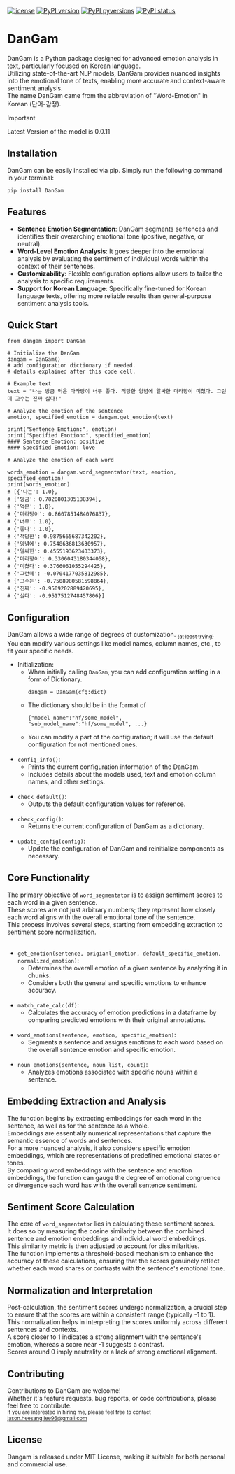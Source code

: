 [![license](https://img.shields.io/badge/License-MIT-brightgreen.svg)](https://github.com/jasonheesanglee/DanGam/blob/master/LICENSE)
<a href="https://badge.fury.io/py/DanGam" rel="nofollow"><img src="https://pypi-camo.global.ssl.fastly.net/04cb3ddae0f35fa68aa2cbc1ff9f22f85307558b/68747470733a2f2f62616467652e667572792e696f2f70792f44616e47616d2e737667" alt="PyPI version"></a>
[![PyPI pyversions](https://img.shields.io/pypi/pyversions/DanGam.svg)](https://pypi.python.org/pypi/DanGam/)
[![PyPI status](https://img.shields.io/pypi/status/DanGam.svg)](https://pypi.python.org/pypi/DanGam/)

# DanGam

DanGam is a Python package designed for advanced emotion analysis in text, particularly focused on Korean language.<br>
Utilizing state-of-the-art NLP models, DanGam provides nuanced insights into the emotional tone of texts, enabling more accurate and context-aware sentiment analysis.<br>
The name DanGam came from the abbreviation of "Word-Emotion" in Korean (단어-감정).

> [!IMPORTANT]
> Latest Version of the model is 0.0.11

## Installation
DanGam can be easily installed via pip. Simply run the following command in your terminal:<br>
```shell
pip install DanGam
```

## Features
- **Sentence Emotion Segmentation**: DanGam segments sentences and identifies their overarching emotional tone (positive, negative, or neutral).
- **Word-Level Emotion Analysis**: It goes deeper into the emotional analysis by evaluating the sentiment of individual words within the context of their sentences.
- **Customizability**: Flexible configuration options allow users to tailor the analysis to specific requirements.
- **Support for Korean Language**: Specifically fine-tuned for Korean language texts, offering more reliable results than general-purpose sentiment analysis tools.

## Quick Start
```
from dangam import DanGam
```

```shell
# Initialize the DanGam
dangam = DanGam()
# add configuration dictionary if needed.
# details explained after this code cell.

# Example text
text = "나는 방금 먹은 마라탕이 너무 좋다. 적당한 양념에 알싸한 마라향이 미쳤다. 그런데 고수는 진짜 싫다!"

# Analyze the emotion of the sentence
emotion, specified_emotion = dangam.get_emotion(text)

print("Sentence Emotion:", emotion)
print("Specified Emotion:", specified_emotion)
#### Sentence Emotion: positive
#### Specified Emotion: love

# Analyze the emotion of each word

words_emotion = dangam.word_segmentator(text, emotion, specified_emotion)
print(words_emotion)
# [{'나는': 1.0},
# {'방금': 0.7820801305188394},
# {'먹은': 1.0},
# {'마라탕이': 0.8607851484076837},
# {'너무': 1.0},
# {'좋다': 1.0},
# {'적당한': 0.9875665687342202},
# {'양념에': 0.7548636813630957},
# {'알싸한': 0.4555193623403373},
# {'마라향이': 0.3306043180344058},
# {'미쳤다': 0.3766061055294425},
# {'그런데': -0.0704177035812985},
# {'고수는': -0.7508980581598864},
# {'진짜': -0.9509202889420695},
# {'싫다': -0.9517512748457806}]
```

## Configuration
DanGam allows a wide range of degrees of customization. <sub>~~(at least trying)~~</sub> <br>
You can modify various settings like model names, column names, etc., to fit your specific needs.
- Initialization:
  - When initially calling `DanGam`, you can add configuration setting in a form of Dictionary.<br>
    ```
    dangam = DanGam(cfg:dict)
    ```
  - The dictionary should be in the format of<br>
    ```
    {"model_name":"hf/some_model", "sub_model_name":"hf/some_model", ...}
    ```
  - You can modify a part of the configuration; it will use the default configuration for not mentioned ones.<br><br>
- `config_info()`:
  - Prints the current configuration information of the DanGam.
  - Includes details about the models used, text and emotion column names, and other settings.<br><br>
- `check_default()`:
  - Outputs the default configuration values for reference.<br><br>
- `check_config()`:
  - Returns the current configuration of DanGam as a dictionary.<br><br>
- `update_config(config)`:
  - Update the configuration of DanGam and reinitialize components as necessary.


## Core Functionality
The primary objective of `word_segmentator` is to assign sentiment scores to each word in a given sentence.<br>
These scores are not just arbitrary numbers; they represent how closely each word aligns with the overall emotional tone of the sentence.<br>This process involves several steps, starting from embedding extraction to sentiment score normalization.<br><br>
- `get_emotion(sentence, origianl_emotion, default_specific_emotion, normalized_emotion)`:
  -  Determines the overall emotion of a given sentence by analyzing it in chunks.
  -  Considers both the general and specific emotions to enhance accuracy.<br><br>
- `match_rate_calc(df)`:
  - Calculates the accuracy of emotion predictions in a dataframe by comparing predicted emotions with their original annotations.<br><br>
- `word_emotions(sentence, emotion, specific_emotion)`:
  - Segments a sentence and assigns emotions to each word based on the overall sentence emotion and specific emotion.<br><br>
- `noun_emotions(sentence, noun_list, count)`:
  - Analyzes emotions associated with specific nouns within a sentence.

## Embedding Extraction and Analysis
The function begins by extracting embeddings for each word in the sentence, as well as for the sentence as a whole.<br>Embeddings are essentially numerical representations that capture the semantic essence of words and sentences.<br>For a more nuanced analysis, it also considers specific emotion embeddings, which are representations of predefined emotional states or tones.<br>By comparing word embeddings with the sentence and emotion embeddings, the function can gauge the degree of emotional congruence or divergence each word has with the overall sentence sentiment.

## Sentiment Score Calculation
The core of `word_segmentator` lies in calculating these sentiment scores.<br>It does so by measuring the cosine similarity between the combined sentence and emotion embeddings and individual word embeddings.<br>This similarity metric is then adjusted to account for dissimilarities.<br>The function implements a threshold-based mechanism to enhance the accuracy of these calculations, ensuring that the scores genuinely reflect whether each word shares or contrasts with the sentence's emotional tone.

## Normalization and Interpretation
Post-calculation, the sentiment scores undergo normalization, a crucial step to ensure that the scores are within a consistent range (typically -1 to 1).<br>This normalization helps in interpreting the scores uniformly across different sentences and contexts.<br>A score closer to 1 indicates a strong alignment with the sentence's emotion, whereas a score near -1 suggests a contrast.<br>Scores around 0 imply neutrality or a lack of strong emotional alignment.

## Contributing
Contributions to DanGam are welcome!<br>
Whether it's feature requests, bug reports, or code contributions, please feel free to contribute.<br>
<sub>If you are interested in hiring me, please feel free to contact <a href="mailto:jason.heesang.lee96@gmail.com">jason.heesang.lee96@gmail.com</a>

## License
Dangam is released under MIT License, making it suitable for both personal and commercial use.

